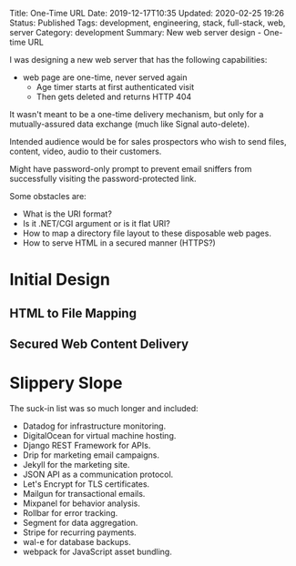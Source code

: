 Title: One-Time URL
Date: 2019-12-17T10:35
Updated: 2020-02-25 19:26
Status: Published
Tags: development, engineering, stack, full-stack, web, server
Category: development
Summary: New web server design - One-time URL

I was designing a new web server that has the following capabilities:

* web page are one-time, never served again
    * Age timer starts at first authenticated visit
    * Then gets deleted and returns HTTP 404

It wasn't meant to be a one-time delivery mechanism, but only for
a mutually-assured data exchange (much like Signal auto-delete).

Intended audience would be for sales prospectors who wish to send files, content, video, audio to their customers.

Might have password-only prompt to prevent email sniffers from successfully visiting the password-protected link.

Some obstacles are:

* What is the URI format?
* Is it .NET/CGI argument or is it flat URI?
* How to map a directory file layout to these disposable web pages.
* How to serve HTML in a secured manner (HTTPS?)


Initial Design
==============

HTML to File Mapping
--------------------


Secured Web Content Delivery
----------------------------


Slippery Slope
==============

The suck-in list was so much longer and included:

* Datadog for infrastructure monitoring.
* DigitalOcean for virtual machine hosting.
* Django REST Framework for APIs.
* Drip for marketing email campaigns.
* Jekyll for the marketing site.
* JSON API as a communication protocol.
* Let's Encrypt for TLS certificates.
* Mailgun for transactional emails.
* Mixpanel for behavior analysis.
* Rollbar for error tracking.
* Segment for data aggregation.
* Stripe for recurring payments.
* wal-e for database backups.
* webpack for JavaScript asset bundling.


